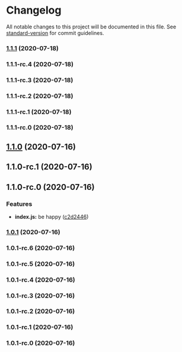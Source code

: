# Changelog

All notable changes to this project will be documented in this file. See [standard-version](https://github.com/conventional-changelog/standard-version) for commit guidelines.

### [1.1.1](https://github.com/akrons/deploy-test/compare/v1.1.1-rc.4...v1.1.1) (2020-07-18)

### 1.1.1-rc.4 (2020-07-18)

### 1.1.1-rc.3 (2020-07-18)

### 1.1.1-rc.2 (2020-07-18)

### 1.1.1-rc.1 (2020-07-18)

### 1.1.1-rc.0 (2020-07-18)

## [1.1.0](https://github.com/akrons/deploy-test/compare/v1.1.0-rc.1...v1.1.0) (2020-07-16)

## 1.1.0-rc.1 (2020-07-16)

## 1.1.0-rc.0 (2020-07-16)


### Features

* **index.js:** be happy ([c2d2446](https://github.com/akrons/deploy-test/commit/c2d24469b1e7feba26ed9525d8a9cf54952f78e1))

### [1.0.1](https://github.com/akrons/deploy-test/compare/v1.0.1-rc.6...v1.0.1) (2020-07-16)

### 1.0.1-rc.6 (2020-07-16)

### 1.0.1-rc.5 (2020-07-16)

### 1.0.1-rc.4 (2020-07-16)

### 1.0.1-rc.3 (2020-07-16)

### 1.0.1-rc.2 (2020-07-16)

### 1.0.1-rc.1 (2020-07-16)

### 1.0.1-rc.0 (2020-07-16)

